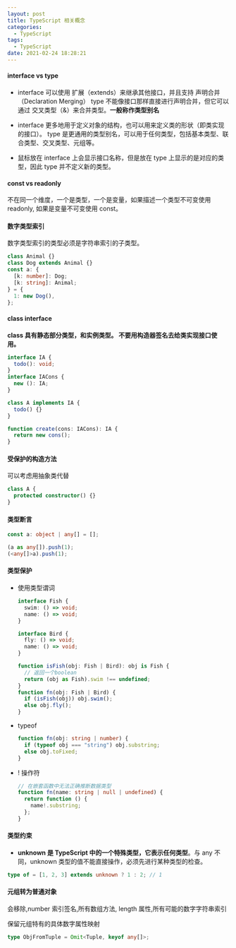 ```yaml
---
layout: post
title: TypeScript 相关概念
categories:
  - TypeScript
tags:
  - TypeScript
date: 2021-02-24 18:28:21
---
```


#### interface vs type

- interface 可以使用 扩展（extends）来继承其他接口，并且支持 声明合并（Declaration Merging）
  type 不能像接口那样直接进行声明合并，但它可以通过 交叉类型（&）来合并类型。**一般称作类型别名**

- interface 更多地用于定义对象的结构，也可以用来定义类的形状（即类实现的接口）。
  type 是更通用的类型别名，可以用于任何类型，包括基本类型、联合类型、交叉类型、元组等。

- 鼠标放在 interface 上会显示接口名称，但是放在 type 上显示的是对应的类型，因此 type 并不定义新的类型。

#### const vs readonly

不在同一个维度，一个是类型，一个是变量，如果描述一个类型不可变使用 readonly, 如果是变量不可变使用 const。

#### 数字类型索引

数字类型索引的类型必须是字符串索引的子类型。

```ts
class Animal {}
class Dog extends Animal {}
const a: {
  [k: number]: Dog;
  [k: string]: Animal;
} = {
  1: new Dog(),
};
```

#### class interface

**class 具有静态部分类型，和实例类型。 不要用构造器签名去给类实现接口使用。**

```ts
interface IA {
  todo(): void;
}
interface IACons {
  new (): IA;
}

class A implements IA {
  todo() {}
}

function create(cons: IACons): IA {
  return new cons();
}
```

#### 受保护的构造方法

可以考虑用抽象类代替

```ts
class A {
  protected constructor() {}
}
```

#### 类型断言

```ts
const a: object | any[] = [];

(a as any[]).push(1);
(<any[]>a).push(1);
```

#### 类型保护

- 使用类型谓词

  ```ts
  interface Fish {
    swim: () => void;
    name: () => void;
  }

  interface Bird {
    fly: () => void;
    name: () => void;
  }

  function isFish(obj: Fish | Bird): obj is Fish {
    // 返回一个boolean
    return (obj as Fish).swim !== undefined;
  }
  function fn(obj: Fish | Bird) {
    if (isFish(obj)) obj.swim();
    else obj.fly();
  }
  ```

- typeof

  ```ts
  function fn(obj: string | number) {
    if (typeof obj === "string") obj.substring;
    else obj.toFixed;
  }
  ```

- ! 操作符

  ```ts
  // 在嵌套函数中无法正确推断数据类型
  function fn(name: string | null | undefined) {
    return function () {
      name!.substring;
    };
  }
  ```

#### 类型约束

- **unknown 是 TypeScript 中的一个特殊类型，它表示任何类型**。与 any 不同，unknown 类型的值不能直接操作，必须先进行某种类型的检查。

```ts
type of = [1, 2, 3] extends unknown ? 1 : 2; // 1
```

#### 元组转为普通对象

会移除,number 索引签名,所有数组方法, length 属性,所有可能的数字字符串索引

保留元组特有的具体数字属性映射

```ts
type ObjFromTuple = Omit<Tuple, keyof any[]>;
```
